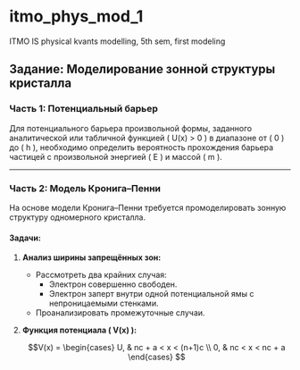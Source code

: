 # itmo_phys_mod_1
ITMO IS physical kvants modelling, 5th sem, first modeling

## Задание: Моделирование зонной структуры кристалла

### Часть 1: Потенциальный барьер
Для потенциального барьера произвольной формы, заданного аналитической или табличной функцией \( U(x) > 0 \) в диапазоне от \( 0 \) до \( h \), необходимо определить вероятность прохождения барьера частицей с произвольной энергией \( E \) и массой \( m \).

---

### Часть 2: Модель Кронига–Пенни
На основе модели Кронига–Пенни требуется промоделировать зонную структуру одномерного кристалла. 

#### Задачи:
1. **Анализ ширины запрещённых зон:**
   - Рассмотреть два крайних случая:
     - Электрон совершенно свободен.
     - Электрон заперт внутри одной потенциальной ямы с непроницаемыми стенками.
   - Проанализировать промежуточные случаи.

2. **Функция потенциала \( V(x) \):**
   ```math
   V(x) =
   \begin{cases} 
   U, & nc + a < x < (n+1)c \\
   0, & nc < x < nc + a 
   \end{cases}
